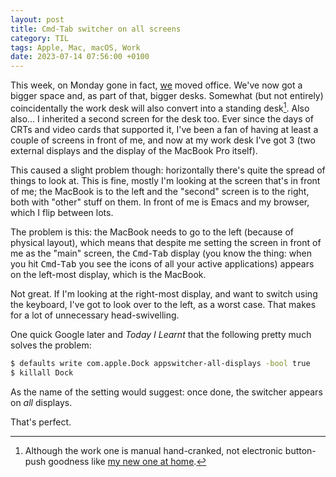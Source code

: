 ```yaml
---
layout: post
title: Cmd-Tab switcher on all screens
category: TIL
tags: Apple, Mac, macOS, Work
date: 2023-07-14 07:56:00 +0100
---
```


This week, on Monday gone in fact, [we](https://www.textualize.io/) moved
office. We've now got a bigger space and, as part of that, bigger desks.
Somewhat (but not entirely) coincidentally the work desk will also convert
into a standing desk[^1]. Also also... I inherited a second screen for the
desk too. Ever since the days of CRTs and video cards that supported it,
I've been a fan of having at least a couple of screens in front of me, and
now at my work desk I've got 3 (two external displays and the display of the
MacBook Pro itself).

This caused a slight problem though: horizontally there's quite the spread
of things to look at. This is fine, mostly I'm looking at the screen that's
in front of me; the MacBook is to the left and the "second" screen is to the
right, both with "other" stuff on them. In front of me is Emacs and my
browser, which I flip between lots.

The problem is this: the MacBook needs to go to the left (because of
physical layout), which means that despite me setting the screen in front of
me as the "main" screen, the <kbd>Cmd</kbd>-<kbd>Tab</kbd> display (you know
the thing: when you hit <kbd>Cmd</kbd>-<kbd>Tab</kbd> you see the icons of
all your active applications) appears on the left-most display, which is the
MacBook.

Not great. If I'm looking at the right-most display, and want to switch
using the keyboard, I've got to look over to the left, as a worst case. That
makes for a lot of unnecessary head-swivelling.

One quick Google later and *Today I Learnt* that the following pretty much
solves the problem:

```sh
$ defaults write com.apple.Dock appswitcher-all-displays -bool true
$ killall Dock
```

As the name of the setting would suggest: once done, the switcher appears on
*all* displays.

That's perfect.

[^1]: Although the work one is manual hand-cranked, not electronic
    button-push goodness like [my new one at
    home](2023/07/08/new-desk.html).

[//]: # (2023-07-14-cmd-tab-switcher-on-all-screens.md ends here)
